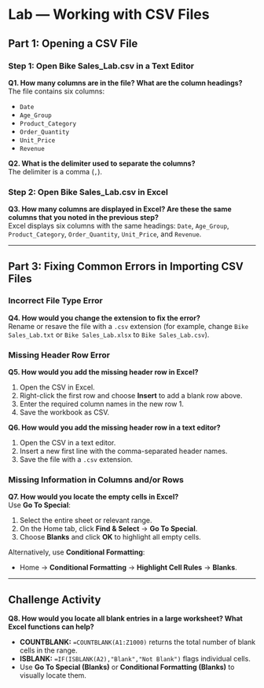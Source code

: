 # Lab — Working with CSV Files

## Part 1: Opening a CSV File

### Step 1: Open Bike Sales_Lab.csv in a Text Editor

**Q1. How many columns are in the file? What are the column headings?**  
The file contains six columns:  
- `Date`  
- `Age_Group`  
- `Product_Category`  
- `Order_Quantity`  
- `Unit_Price`  
- `Revenue`  

**Q2. What is the delimiter used to separate the columns?**  
The delimiter is a comma (`,`).

### Step 2: Open Bike Sales_Lab.csv in Excel

**Q3. How many columns are displayed in Excel? Are these the same columns that you noted in the previous step?**  
Excel displays six columns with the same headings: `Date`, `Age_Group`, `Product_Category`, `Order_Quantity`, `Unit_Price`, and `Revenue`.

---

## Part 3: Fixing Common Errors in Importing CSV Files

### Incorrect File Type Error

**Q4. How would you change the extension to fix the error?**  
Rename or resave the file with a `.csv` extension (for example, change `Bike Sales_Lab.txt` or `Bike Sales_Lab.xlsx` to `Bike Sales_Lab.csv`).

### Missing Header Row Error

**Q5. How would you add the missing header row in Excel?**  
1. Open the CSV in Excel.  
2. Right-click the first row and choose **Insert** to add a blank row above.  
3. Enter the required column names in the new row 1.  
4. Save the workbook as CSV.

**Q6. How would you add the missing header row in a text editor?**  
1. Open the CSV in a text editor.  
2. Insert a new first line with the comma-separated header names.  
3. Save the file with a `.csv` extension.

### Missing Information in Columns and/or Rows

**Q7. How would you locate the empty cells in Excel?**  
Use **Go To Special**:
1. Select the entire sheet or relevant range.  
2. On the Home tab, click **Find & Select** → **Go To Special**.  
3. Choose **Blanks** and click **OK** to highlight all empty cells.

Alternatively, use **Conditional Formatting**:
- Home → **Conditional Formatting** → **Highlight Cell Rules** → **Blanks**.

---

## Challenge Activity

**Q8. How would you locate all blank entries in a large worksheet? What Excel functions can help?**  
- **COUNTBLANK:** `=COUNTBLANK(A1:Z1000)` returns the total number of blank cells in the range.  
- **ISBLANK:** `=IF(ISBLANK(A2),"Blank","Not Blank")` flags individual cells.  
- Use **Go To Special (Blanks)** or **Conditional Formatting (Blanks)** to visually locate them.  

